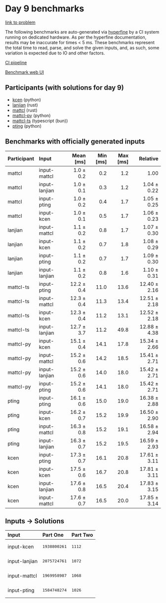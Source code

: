 # Day 9 benchmarks

[link to problem](https://adventofcode.com/2023/day/9)

The following benchmarks are auto-generated via
[hyperfine](https://github.com/sharkdp/hyperfine) by a CI system running on
dedicated hardware. As per the hyperfine documentation, results may be
inaccurate for times < 5 ms. These benchmarks represent the total time to read,
parse, and solve the given inputs, and, as such, some variation is expected due
to IO and other factors.

[CI pipeline](http://ci.papercode.net:8080/teams/main/pipelines/aoc2023)

[Benchmark web UI](https://aoc.ancalagon.black)


## Participants (with solutions for day 9)

- [kcen](https://github.com/kcen/aoc2023) (python)
- [lanjian](https://github.com/lanjian/aoc-2023) (rust)
- [mattcl](https://github.com/mattcl/aoc2023) (rust)
- [mattcl-py](https://github.com/mattcl/aoc2023-py) (python)
- [mattcl-ts](https://github.com/mattcl/aoc2023-js) (typescript (bun))
- [pting](https://github.com/pting/aoc2023) (python)


## Benchmarks with officially generated inputs

| Participant | Input | Mean [ms] | Min [ms] | Max [ms] | Relative |
|:---|:---|---:|---:|---:|---:|
| mattcl | input-mattcl | 1.0 ± 0.2 | 0.2 | 1.2 | 1.00 |
| mattcl | input-lanjian | 1.0 ± 0.1 | 0.3 | 1.2 | 1.04 ± 0.22 |
| mattcl | input-pting | 1.0 ± 0.2 | 0.4 | 1.7 | 1.05 ± 0.25 |
| mattcl | input-kcen | 1.0 ± 0.1 | 0.5 | 1.7 | 1.06 ± 0.23 |
| lanjian | input-mattcl | 1.1 ± 0.2 | 0.8 | 1.7 | 1.07 ± 0.30 |
| lanjian | input-kcen | 1.1 ± 0.2 | 0.7 | 1.8 | 1.08 ± 0.29 |
| lanjian | input-pting | 1.1 ± 0.2 | 0.7 | 1.7 | 1.09 ± 0.30 |
| lanjian | input-lanjian | 1.1 ± 0.2 | 0.8 | 1.6 | 1.10 ± 0.31 |
| mattcl-ts | input-pting | 12.2 ± 0.4 | 11.0 | 13.6 | 12.40 ± 2.16 |
| mattcl-ts | input-mattcl | 12.3 ± 0.4 | 11.3 | 13.4 | 12.51 ± 2.18 |
| mattcl-ts | input-kcen | 12.3 ± 0.4 | 11.2 | 13.1 | 12.52 ± 2.18 |
| mattcl-ts | input-lanjian | 12.7 ± 3.7 | 11.2 | 49.8 | 12.88 ± 4.38 |
| mattcl-py | input-kcen | 15.1 ± 0.4 | 14.1 | 17.8 | 15.34 ± 2.66 |
| mattcl-py | input-mattcl | 15.2 ± 0.6 | 14.2 | 18.5 | 15.41 ± 2.71 |
| mattcl-py | input-lanjian | 15.2 ± 0.6 | 14.0 | 18.0 | 15.42 ± 2.71 |
| mattcl-py | input-pting | 15.2 ± 0.6 | 14.1 | 18.0 | 15.42 ± 2.71 |
| pting | input-pting | 16.1 ± 0.6 | 15.0 | 19.0 | 16.38 ± 2.88 |
| pting | input-kcen | 16.2 ± 0.7 | 15.2 | 19.9 | 16.50 ± 2.90 |
| pting | input-mattcl | 16.3 ± 0.8 | 15.2 | 19.1 | 16.58 ± 2.94 |
| pting | input-lanjian | 16.3 ± 0.7 | 15.2 | 19.5 | 16.59 ± 2.93 |
| kcen | input-pting | 17.3 ± 0.7 | 16.1 | 20.8 | 17.61 ± 3.11 |
| kcen | input-kcen | 17.5 ± 0.6 | 16.7 | 20.8 | 17.81 ± 3.11 |
| kcen | input-lanjian | 17.6 ± 0.8 | 16.5 | 20.4 | 17.83 ± 3.15 |
| kcen | input-mattcl | 17.6 ± 0.7 | 16.5 | 20.0 | 17.85 ± 3.14 |


## Inputs -> Solutions

| Input | Part One | Part Two |
|:---|:---|:---|
|input-kcen|<pre>1938800261</pre>|<pre>1112</pre>|
|input-lanjian|<pre>2075724761</pre>|<pre>1072</pre>|
|input-mattcl|<pre>1969958987</pre>|<pre>1068</pre>|
|input-pting|<pre>1584748274</pre>|<pre>1026</pre>|
